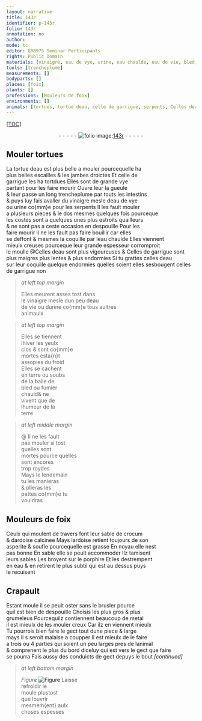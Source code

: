 ```yaml
---
layout: narrative
title: 143r
identifier: p-143r
folio: 143r
annotation: no
author:
mode: tc
editor: GR8975 Seminar Participants
rights: Public Domain
materials: [vinaigre, eau de vye, urine, eau chaulde, eau de vie, bled, fumier chauld, crocum, ardoise calcinee, ardoise, porphire, eau, metal]
tools: [trencheplume]
measurements: []
bodyparts: []
places: [foix]
plants: []
professions: [Mouleurs de foix]
environments: []
animals: [tortues, tortue deau, celle de garrigue, serpents, Celles deau, Celles de garrigue, celles deau, celles de garrigue, Crapault]
---
```


<p><a href="{{site.url}}/{{base.url}}/diplomatic/">[TOC]</a></p><div class="folio" align="center">- - - - - <a href="http://gallica.bnf.fr/ark:/12148/btv1b10500001g/f291.image" target="_blank"><img src="https://cu-mkp.github.io/2017-workshop-edition/assets/photo-icon.png" alt="folio image: " style="display:inline-block; margin-bottom:-3px;"/>143r</a> - - - - - </div>  
  

## Mouler <span class="al">tortues</span>

 
La <span class="al">tortue deau</span> est plus belle a mouler pourcequelle ha<br/> plus belles escailles & les jambes droictes Et <span class="al">celle de<br/> garrigue</span> les ha tor<span class="del">t</span>dues Elles sont de grande vye<br/> partant pour les faire mourir Ouvre leur la gueule<br/> & leur passe un long <span class="tl">trencheplume</span> par touts les intestins<br/> & puys luy fais avaller du <span class="m">vinaigre</span> mesle d<span class="m">eau de vye</span><br/> ou <span class="m">urine</span> co{mm}e pour les <span class="al">serpents</span> Il les fault mouler<br/> a plusieurs pieces & le dos mesmes quelques fois pourceque<br/> les costes sont a quelques unes plus estroits quailleurs<br/> & ne sont pas a ceste occasion en despouille Pour les<br/> faire mourir il ne les fault pas faire bouillir car elles<br/> se deffont & mesmes la coquille par l<span class="m">eau chaulde</span> Elles viennent<br/> mieulx creuses pourceque leur grande espesseur corromproit<br/> le moulle @<span class="al">Celles deau</span> sont plus vigoureuses & <span class="al">Celles de garrigue</span> sont<br/> plus maigres plus lentes & plus endormies Si tu grattes <span class="al">celles deau</span><br/> sur leur coquille quelque endormies quelles soient elles sesbougent <span class="al">celles<br/> de garrigue</span> non
 
> *at left top margin*
> 
> 
>  Elles meurent asses tost dans<br/> le <span class="m">vinaigre</span> mesle dun peu d<span class="m">eau<br/> de vie</span> ou d<span class="m">urine</span> co{mm}e tous aultres<br/> animaulx
 
> *at left top margin*
> 
> 
>  Elles se tiennent<br/> lhiver les yeulx<br/> clos & sont co{mm}e<br/> mortes esta{n}t<br/> assopies du froid<br/> Elles se cachent<br/> en terre ou soubs<br/> de la balle de<br/> <span class="m">bled</span> ou <span class="m">fumier<br/> chauld</span>& ne<br/> vivent que de<br/> lhumeur de la<br/> terre
 
> *at left middle margin*
> 
> 
>  @ Il ne les fault<br/> pas mouler si tost<br/> quelles sont<br/> mortes pource quelles<br/> sont encores<br/> trop roydes<br/> Mays le lendemain<br/> tu les manieras<br/> & plieras les<br/> pattes co{mm}e tu<br/> vouldras
 
 
  

## <span class="pro">Mouleurs de <span class="pl">foix</span></span>

 
Ceulx qui moulent de travers font leur sable de <span class="m">crocum</span><br/> & d<span class="m">ardoise calcinee</span> Mays l<span class="m">ardoise</span> retient toujours de son<br/> asperite & soufle pourcequelle est grasse En noyau elle nest<br/> pas bonne En sable elle se peult accommoder Ilz tamisent<br/> leurs sables Les broyent sur le <span class="m">porphire</span> Et les destrempent<br/> en <span class="m">eau</span> & en retirent le plus subtil qui est au dessus puys<br/> le recuisent
 
 
  

## <span class="al">Crapault</span>

 
Estant moule il se peult oster sans le brusler pource<br/> quil est bien de despouille Choisis les plus gros & plus<br/> grumeleus Pourcequilz contiennent beaucoup de <span class="m">metal</span><br/> il est mieulx de les mouler creux Car ilz en viennent mieulx<br/> Tu pourrois bien faire le gect tout dune piece & large<br/> mays il <span class="del">s</span> seroit malaise a coupper Il est mieulx de le faire<br/> a trois ou 4 parties qui soient un peu larges pres de lanimal<br/> & comprenent le plus du bord diceluy qui est vers le gect que faire<br/> se pourra Fais aussy des conduicts de gect depuys le bout 
*[continued]*
 
 
> *at left bottom margin*
> 
> 
>  
> *Figure*
> <a href="https://drive.google.com/open?id=0B9-oNrvWdlO5cnJFVXFaRURaY3c" target="_blank"><img src="https://cu-mkp.github.io/GR8975-edition/assets/photo-icon.png" alt="Figure" style="display:inline-block; margin-bottom:-3px;"/></a>
 Laisse<br/> refroidir le<br/> moule plustost<br/> que louvrir<br/> mesmem{ent} aulx<br/> choses espesses
 

